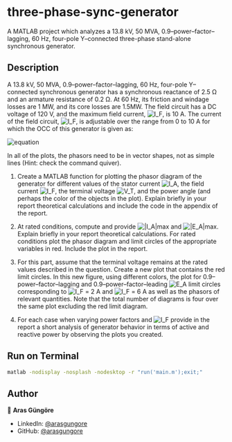 # three-phase-sync-generator

A MATLAB project which analyzes a 13.8 kV, 50 MVA, 0.9–power–factor–lagging, 60 Hz, four-pole Y–connected three-phase stand-alone synchronous generator.



## Description

A 13.8 kV, 50 MVA, 0.9–power–factor–lagging, 60 Hz, four-pole Y–connected synchronous generator has a synchronous reactance of 2.5 Ω and an armature resistance of 0.2 Ω. At 60 Hz, its friction and windage losses are 1 MW, and its core losses are 1.5MW. The field circuit has a DC voltage of 120 V, and the maximum field current,
![I_F](https://latex.codecogs.com/svg.image?I_F), is 10 A. The current of the field circuit, ![I_F](https://latex.codecogs.com/svg.image?I_F), is adjustable over the range from 0 to 10 A for which the OCC of this generator is given as:

![equation](https://latex.codecogs.com/svg.image?%5Clarge%20V_%7BT,OpenCircuit%7D(I_F)=20%5C,(1.05-%5Cexp(-0.3%5C,I_F))%5C;kV)

In all of the plots, the phasors need to be in vector shapes, not as simple lines (Hint: check the
command quiver).

1. Create a MATLAB function for plotting the phasor diagram of the generator for different values of the stator current ![I_A](https://latex.codecogs.com/svg.image?I_A), the field current ![I_F](https://latex.codecogs.com/svg.image?I_F), the terminal voltage ![V_T](https://latex.codecogs.com/svg.image?V_T), and the power angle (and perhaps the color of the objects in the plot). Explain briefly in your report theoretical calculations and include the code in the appendix of the report.

2. At rated conditions, compute and provide ![|I_A|max](https://latex.codecogs.com/svg.image?|I_A|_{max}) and ![|E_A|max](https://latex.codecogs.com/svg.image?|E_A|_{max}). Explain briefly in your report theoretical calculations. For rated conditions plot the phasor diagram and limit circles of the appropriate variables in red. Include the plot in the report.

3. For this part, assume that the terminal voltage remains at the rated values described in the question. Create a new plot that contains the red limit circles. In this new figure, using different colors, the plot for 0.9–power–factor–lagging and 0.9–power–factor–leading ![E_A](https://latex.codecogs.com/svg.image?E_A) limit circles corresponding to ![I_F](https://latex.codecogs.com/svg.image?I_F) = 2 A and ![I_F](https://latex.codecogs.com/svg.image?I_F) = 6 A as well as the phasors of relevant quantities. Note that the total number of diagrams is four over the same plot excluding the red limit diagram.

4. For each case when varying power factors and ![I_F](https://latex.codecogs.com/svg.image?I_F) provide in the report a short analysis of generator behavior in terms of active and reactive power by observing the plots you created.



## Run on Terminal

```sh
matlab -nodisplay -nosplash -nodesktop -r "run('main.m');exit;"
```



## Author

👤 **Aras Güngöre**

* LinkedIn: [@arasgungore](https://www.linkedin.com/in/arasgungore)
* GitHub: [@arasgungore](https://github.com/arasgungore)
